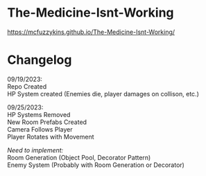 # The-Medicine-Isnt-Working  
https://mcfuzzykins.github.io/The-Medicine-Isnt-Working/
# Changelog  
09/19/2023:  
Repo Created  
HP System created (Enemies die, player damages on collison, etc.)  
  
09/25/2023:  
HP Systems Removed  
New Room Prefabs Created  
Camera Follows Player  
Player Rotates with Movement  
  
*Need to implement:*  
Room Generation (Object Pool, Decorator Pattern)  
Enemy System (Probably with Room Generation or Decorator)
